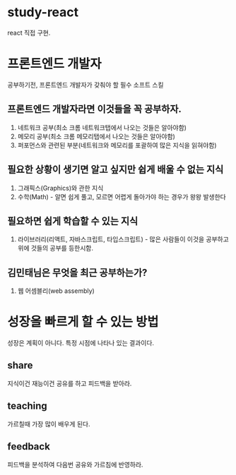 # study-react
react 직접 구현. 

# 프론트엔드 개발자
공부하기전, 프론트엔드 개발자가 갖춰야 할 필수 소프트 스킬

## 프론트엔드 개발자라면 이것들을 꼭 공부하자.
1. 네트워크 공부(최소 크롬 네트워크탭에서 나오는 것들은 알아야함)
2. 메모리 공부(최소 크롬 메모리탭에서 나오는 것들은 알아야함)
3. 퍼포먼스와 관련된 부분(네트워크와 메모리를 포괄하여 많은 지식을 읽혀야함)

## 필요한 상황이 생기면 알고 싶지만 쉽게 배울 수 없는 지식
1. 그래픽스(Graphics)와 관한 지식
2. 수학(Math) - 알면 쉽게 풀고, 모르면 어렵게 돌아가야 하는 경우가 왕왕 발생한다

## 필요하면 쉽게 학습할 수 있는 지식
1. 라이브러리(리액트, 자바스크립트, 타입스크립트) - 많은 사람들이 이것을 공부하고 위에 것들의 공부를 등한시함.

## 김민태님은 무엇을 최근 공부하는가?
1. 웹 어셈블리(web assembly)

# 성장을 빠르게 할 수 있는 방법
성장은 계획이 아니다. 특정 시점에 나타나 있는 결과이다.

## share
지식이건 재능이건 공유를 하고 피드백을 받아라.

## teaching
가르칠때 가장 많이 배우게 된다.

## feedback
피드백을 분석하여 다음번 공유와 가르침에 반영하라.
